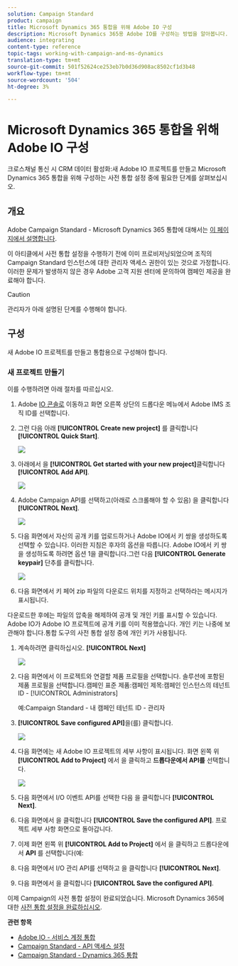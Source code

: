 ```yaml
---
solution: Campaign Standard
product: campaign
title: Microsoft Dynamics 365 통합을 위해 Adobe IO 구성
description: Microsoft Dynamics 365용 Adobe IO를 구성하는 방법을 알아봅니다.
audience: integrating
content-type: reference
topic-tags: working-with-campaign-and-ms-dynamics
translation-type: tm+mt
source-git-commit: 501f52624ce253eb7b0d36d908ac8502cf1d3b48
workflow-type: tm+mt
source-wordcount: '504'
ht-degree: 3%

---
```



# Microsoft Dynamics 365 통합을 위해 Adobe IO 구성

크로스채널 통신 시 CRM 데이터 활성화:새 Adobe IO 프로젝트를 만들고 Microsoft Dynamics 365 통합을 위해 구성하는 사전 통합 설정 중에 필요한 단계를 살펴보십시오.

## 개요

Adobe Campaign Standard - Microsoft Dynamics 365 통합에 대해서는 [이 페이지에서 설명합니다](../../integrating/using/working-with-campaign-standard-and-microsoft-dynamics-365.md).

이 아티클에서 사전 통합 설정을 수행하기 전에 이미 프로비저닝되었으며 조직의 Campaign Standard 인스턴스에 대한 관리자 액세스 권한이 있는 것으로 가정합니다.  이러한 문제가 발생하지 않은 경우 Adobe 고객 지원 센터에 문의하여 캠페인 제공을 완료해야 합니다.

>[!CAUTION]
>
>관리자가 아래 설명된 단계를 수행해야 합니다.

## 구성

새 Adobe IO 프로젝트를 만들고 통합용으로 구성해야 합니다.

### 새 프로젝트 만들기

이를 수행하려면 아래 절차를 따르십시오.

1. Adobe [IO 콘솔로](https://console.adobe.io/home#) 이동하고 화면 오른쪽 상단의 드롭다운 메뉴에서 Adobe IMS 조직 ID를 선택합니다.

1. 그런 다음 아래 **[!UICONTROL Create new project]** 를 클릭합니다 **[!UICONTROL Quick Start]**.

   ![](assets/adobeIO1.png)

1. 아래에서 을 **[!UICONTROL Get started with your new project]**&#x200B;클릭합니다 **[!UICONTROL Add API]**.

   ![](assets/adobeIO2.png)

1. Adobe Campaign API를 선택하고(아래로 스크롤해야 할 수 있음) 을 클릭합니다 **[!UICONTROL Next]**.

   ![](assets/adobeIO3.png)

1. 다음 화면에서 자신의 공개 키를 업로드하거나 Adobe IO에서 키 쌍을 생성하도록 선택할 수 있습니다. 이러한 지침은 후자의 옵션을 따릅니다. Adobe IO에서 키 쌍을 생성하도록 하려면 옵션 1을 클릭합니다.그런 다음 **[!UICONTROL Generate keypair]** 단추를 클릭합니다.

   ![](assets/adobeIO4.png)

1. 다음 화면에서 키 페어 zip 파일의 다운로드 위치를 지정하고 선택하라는 메시지가 표시됩니다.

다운로드한 후에는 파일의 압축을 해제하여 공개 및 개인 키를 표시할 수 있습니다. Adobe IO가 Adobe IO 프로젝트에 공개 키를 이미 적용했습니다. 개인 키는 나중에 보관해야 합니다.통합 도구의 사전 통합 설정 중에 개인 키가 사용됩니다.

1. 계속하려면 클릭하십시오. **[!UICONTROL Next]**

   ![](assets/adobeIO5.png)

1. 다음 화면에서 이 프로젝트와 연결할 제품 프로필을 선택합니다. 솔루션에 포함된 제품 프로필을 선택합니다.캠페인 표준 제품:캠페인 제목:캠페인 인스턴스의 테넌트 ID - [!UICONTROL Administrators]

   예:Campaign Standard - 내 캠페인 테넌트 ID - 관리자

1. **[!UICONTROL Save configured API]**&#x200B;을(를) 클릭합니다.

   ![](assets/adobeIO6.png)

1. 다음 화면에는 새 Adobe IO 프로젝트의 세부 사항이 표시됩니다. 화면 왼쪽 위 **[!UICONTROL Add to Project]** 에서 을 클릭하고 **드롭다운에서 API를** 선택합니다.

   ![](assets/adobeIO7.png)

1. 다음 화면에서 I/O 이벤트 API를 선택한 다음 을 클릭합니다 **[!UICONTROL Next]**.

1. 다음 화면에서 을 클릭합니다 **[!UICONTROL Save the configured API]**.  프로젝트 세부 사항 화면으로 돌아갑니다.

1. 이제 화면 왼쪽 위 **[!UICONTROL Add to Project]** 에서 을 클릭하고 드롭다운에서 **API** 를 선택합니다(예:

1. 다음 화면에서 I/O 관리 API를 선택하고 을 클릭합니다 **[!UICONTROL Next]**.

1. 다음 화면에서 을 클릭합니다 **[!UICONTROL Save the configured API]**.

이제 Campaign의 사전 통합 설정이 완료되었습니다.  Microsoft Dynamics 365에 대한 [사전 통합 설정을 완료하십시오](../../integrating/using/configure-microsoft-dynamics-365-for-campaign-integration.md).

**관련 항목**

* [Adobe IO - 서비스 계정 통합](https://www.adobe.io/authentication/auth-methods.html#!AdobeDocs/adobeio-auth/master/AuthenticationOverview/ServiceAccountIntegration.md)
* [Campaign Standard - API 액세스 설정](../../api/using/setting-up-api-access.md)
* [Campaign Standard - Dynamics 365 통합](../../integrating/using/configure-microsoft-dynamics-365-for-campaign-integration.md)